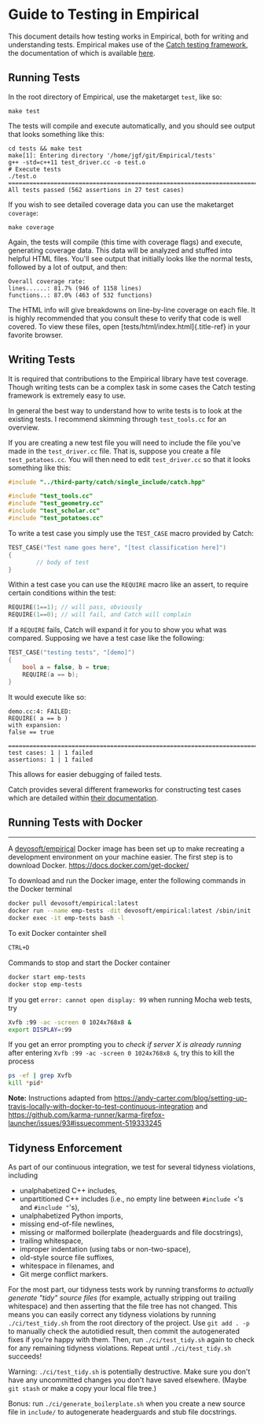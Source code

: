 # Guide to Testing in Empirical

This document details how testing works in Empirical, both for writing
and understanding tests. Empirical makes use of the [Catch testing
framework](https://github.com/philsquared/Catch), the documentation of
which is available
[here](https://github.com/philsquared/Catch/blob/master/docs/Readme.md).

## Running Tests

In the root directory of Empirical, use the maketarget `test`, like so:

```shell
make test
```

The tests will compile and execute automatically, and you should see
output that looks something like this:

```shell
cd tests && make test
make[1]: Entering directory '/home/jgf/git/Empirical/tests'
g++ -std=c++11 test_driver.cc -o test.o
# Execute tests
./test.o
===============================================================================
All tests passed (562 assertions in 27 test cases)
```

If you wish to see detailed coverage data you can use the maketarget
`coverage`:

```shell
make coverage
```

Again, the tests will compile (this time with coverage flags) and
execute, generating coverage data. This data will be analyzed and
stuffed into helpful HTML files. You\'ll see output that initially looks
like the normal tests, followed by a lot of output, and then:

```
Overall coverage rate:
lines......: 81.7% (946 of 1158 lines)
functions..: 87.0% (463 of 532 functions)
```

The HTML info will give breakdowns on line-by-line coverage on each
file. It is highly recommended that you consult these to verify that
code is well covered. To view these files, open
[tests/html/index.html]{.title-ref} in your favorite browser.

## Writing Tests

It is required that contributions to the Empirical library have test
coverage. Though writing tests can be a complex task in some cases the
Catch testing framework is extremely easy to use.

In general the best way to understand how to write tests is to look at
the existing tests. I recommend skimming through `test_tools.cc` for an
overview.

If you are creating a new test file you will need to include the file
you\'ve made in the `test_driver.cc` file. That is, suppose you create a
file `test_potatoes.cc`. You will then need to edit `test_driver.cc` so
that it looks something like this:

```cpp
#include "../third-party/catch/single_include/catch.hpp"

#include "test_tools.cc"
#include "test_geometry.cc"
#include "test_scholar.cc"
#include "test_potatoes.cc"
```

To write a test case you simply use the `TEST_CASE` macro provided by
Catch:

```cpp
TEST_CASE("Test name goes here", "[test classification here]")
{
        // body of test
}
```

Within a test case you can use the `REQUIRE` macro like an assert, to
require certain conditions within the test:

```cpp
REQUIRE(1==1); // will pass, obviously
REQUIRE(1==0); // will fail, and Catch will complain
```

If a `REQUIRE` fails, Catch will expand it for you to show you what was
compared. Supposing we have a test case like the following:

```cpp
TEST_CASE("testing tests", "[demo]")
{
    bool a = false, b = true;
    REQUIRE(a == b);
}
```
It would execute like so:

```shell
demo.cc:4: FAILED:
REQUIRE( a == b )
with expansion:
false == true

===============================================================================
test cases: 1 | 1 failed
assertions: 1 | 1 failed
```

This allows for easier debugging of failed tests.

Catch provides several different frameworks for constructing test cases
which are detailed within [their
documentation](https://github.com/philsquared/Catch/blob/master/docs/tutorial.md).

## Running Tests with Docker
-------------------------

A [devosoft/empirical](https://hub.docker.com/r/devosoft/empirical) Docker image has been set up
to make recreating a development environment on your machine easier.
The first step is to download Docker. <https://docs.docker.com/get-docker/>

To download and run the Docker image, enter the following commands in the Docker terminal
``` bash
docker pull devosoft/empirical:latest
docker run --name emp-tests -dit devosoft/empirical:latest /sbin/init
docker exec -it emp-tests bash -l
```

To exit Docker containter shell
``` bash
CTRL+D
```

Commands to stop and start the Docker container
``` bash
docker start emp-tests
docker stop emp-tests
```

If you get `error: cannot open display: 99` when running Mocha web tests, try
```bash
Xvfb :99 -ac -screen 0 1024x768x8 &
export DISPLAY=:99
```

If you get an error prompting you to *check if server X is already running* after
entering `Xvfb :99 -ac -screen 0 1024x768x8 &`, try this to kill the process
``` bash
ps -ef | grep Xvfb
kill *pid*
```

**Note:** Instructions adapted from <https://andy-carter.com/blog/setting-up-travis-locally-with-docker-to-test-continuous-integration> and <https://github.com/karma-runner/karma-firefox-launcher/issues/93#issuecomment-519333245>

## Tidyness Enforcement

As part of our continuous integration, we test for several tidyness violations, including
* unalphabetized C++ includes,
* unpartitioned C++ includes (i.e., no empty line between `#include <`'s and `#include "`'s),
* unalphabetized Python imports,
* missing end-of-file newlines,
* missing or malformed boilerplate (headerguards and file docstrings),
* trailing whitespace,
* improper indentation (using tabs or non-two-space),
* old-style source file suffixes,
* whitespace in filenames, and
* Git merge conflict markers.

For the most part, our tidyness tests work by running transforms *to actually generate "tidy" source files* (for example, actually stripping out trailing whitespace) and then asserting that the file tree has not changed.
This means you can easily correct any tidyness violations by running `./ci/test_tidy.sh` from the root directory of the project.
Use `git add . -p` to manually check the autotidied result, then commit the autogenerated fixes if you're happy with them.
Then, run `./ci/test_tidy.sh` again to check for any remaining tidyness violations.
Repeat until `./ci/test_tidy.sh` succeeds!

Warning: `./ci/test_tidy.sh` is potentially destructive.
Make sure you don't have any uncommitted changes you don't have saved elsewhere.
(Maybe `git stash` or make a copy your local file tree.)

Bonus: run `./ci/generate_boilerplate.sh` when you create a new source file in `include/` to autogenerate headerguards and stub file docstrings.
